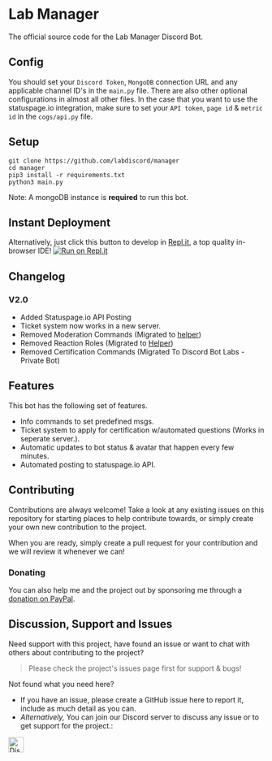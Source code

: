 # Lab Manager
The official source code for the Lab Manager Discord Bot.


## Config
You should set your `Discord Token`, `MongoDB` connection URL and any applicable channel ID's in the `main.py` file. There are also other optional configurations in almost all other files. In the case that you want to use the statuspage.io integration, make sure to set your `API token`, `page id` & `metric id` in the `cogs/api.py` file.

## Setup
```shell
git clone https://github.com/labdiscord/manager
cd manager
pip3 install -r requirements.txt
python3 main.py
```

Note: A mongoDB instance is **required** to run this bot.

## Instant Deployment
Alternatively, just click this button to develop in [Repl.it](https://repl.it), a top quality in-browser IDE! [![Run on Repl.it](https://repl.it/badge/github/labdiscord/bot)](https://repl.it/github/labdiscord/bot)

## Changelog

### V2.0
- Added Statuspage.io API Posting
- Ticket system now works in a new server.
- Removed Moderation Commands (Migrated to [helper](http://dbots.cc/toast))
- Removed Reaction Roles (Migrated to [Helper](http://dbots.cc/helper))
- Removed Certification Commands (Migrated To Discord Bot Labs - Private Bot)

## Features
This bot has the following set of features.
- Info commands to set predefined msgs.
- Ticket system to apply for certification w/automated questions (Works in seperate server.).
- Automatic updates to bot status & avatar that happen every few minutes.
- Automated posting to statuspage.io API.


## Contributing
Contributions are always welcome!
Take a look at any existing issues on this repository for starting places to help contribute towards, or simply create your own new contribution to the project.

When you are ready, simply create a pull request for your contribution and we will review it whenever we can!


### Donating

You can also help me and the project out by sponsoring me through a [donation on PayPal](http://paypal.me/discordlabs).


## Discussion, Support and Issues

Need support with this project, have found an issue or want to chat with others about contributing to the project?
> Please check the project's issues page first for support & bugs!

Not found what you need here?

* If you have an issue, please create a GitHub issue here to report it, include as much detail as you can.
* _Alternatively,_ You can join our Discord server to discuss any issue or to get support for the project.:

<a href="http://discordlabs.org/discord" target="_blank">
    <img src="https://discordapp.com/api/guilds/608711879858192479/embed.png" alt="Discord" height="30">
</a>

